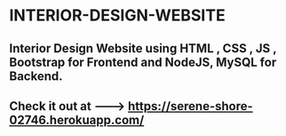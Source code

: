# INTERIOR-DESIGN-WEBSITE
## Interior Design Website using HTML , CSS , JS , Bootstrap for Frontend and NodeJS, MySQL for Backend.

## Check it out at ---> https://serene-shore-02746.herokuapp.com/
